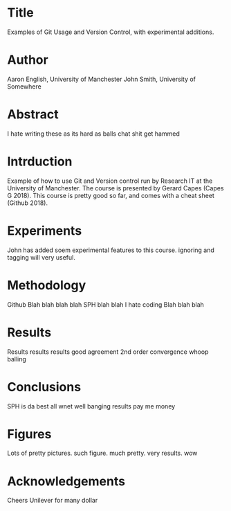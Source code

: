 # Title
Examples of Git Usage and Version Control, with experimental additions.


# Author
Aaron English, University of Manchester
John Smith, University of Somewhere

# Abstract
I hate writing these as its hard as balls
chat shit get hammed

# Intrduction
Example of how to use Git and Version control run by Research IT at the University of Manchester.
The course is presented by Gerard Capes (Capes G 2018). 
This course is pretty good so far, and comes with a cheat sheet (Github 2018).

# Experiments
John has added soem experimental features to this course.
ignoring and tagging will very useful.

# Methodology
Github Blah blah blah blah SPH blah blah I hate coding Blah blah blah

# Results
Results results results
good agreement
2nd order convergence whoop
balling

# Conclusions 
SPH is da best
all wnet well
banging results
pay me money

# Figures
Lots of pretty pictures.
such figure. much pretty. very results. wow

# Acknowledgements
Cheers Unilever for many dollar


